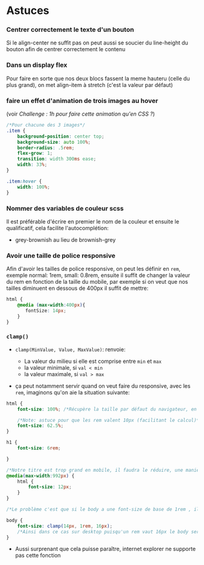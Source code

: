 # Astuces

### Centrer correctement le texte d'un bouton
Si le align-center ne suffit pas on peut aussi se soucier du line-height du bouton afin de centrer correctement le contenu

### Dans un display flex
Pour faire en sorte que nos deux blocs fassent la meme hauteru (celle du plus grand), on met align-item à stretch (c'est la valeur par défaut)

### faire un effet d'animation de trois images au hover
(voir *Challenge : 1h pour faire cette animation qu'en CSS ?*)
```css
/*Pour chacune des 3 images*/
.item { 
    background-position: center top;
    background-size: auto 100%;
    border-radius: .5rem;
    flex-grow: 1;
    transition: width 300ms ease;
    width: 33%;
}

.item:hover {
    width: 100%;
}
```

### Nommer des variables de couleur scss
Il est préférable d'écrire en premier le nom de la couleur et ensuite le qualificatif, cela facilite l'autocomplétion:
- grey-brownish au lieu de brownish-grey

### Avoir une taille de police responsive
Afin d'avoir les tailles de police responsive, on peut les définir en ``rem``, exemple normal: 1rem, small: 0.8rem, ensuite il suffit de changer la valeur du rem en fonction de la taille du mobile, par exemple si on veut que nos tailles diminuent en dessous de 400px il suffit de mettre:
```scss
html {
    @media (max-width:400px){
       fontSize: 14px; 
    }
}

```

### ``clamp()``
- ``clamp(MinValue, Value, MaxValue)``: renvoie:
    - La valeur du milieu si elle est comprise entre ``min`` et ``max``
    - la valeur minimale, si ``val < min``
    - la valeur maximale, si ``val > max``

- ça peut notamment servir quand on veut faire du responsive, avec les ``rem``, imaginons qu'on aie la situation suivante:
```css 
html {
    font-size: 100%; /*Récupère la taille par défaut du navigateur, en général = 16px*/

    /*Note: astuce pour que les rem valent 10px (facilitant le calcul)*/
    font-size: 62.5%;
}

h1 {
    font-size: 6rem;

}

/*Notre titre est trop grand en mobile, il faudra le réduire, une manière de faire est donc de réduire la taille dans le html, cela modifiera donc la valeur du root em, et tous les titres et éléments basés sur le rem seront automatiquement réajusté:*/
@media(max-width:992px) {
    html {
        font-size: 12px;
    }
}

/*Le problème c'est que si le body a une font-size de base de 1rem , il sera aussi réduit à 12px, ce qui pourrait être trop petit, on pourrait alors déterminer de manière fixe la taille du body en px pour les mobiles, mais on peut aussi utiliser clamp*/

body {
    font-size: clamp(14px, 1rem, 16px);
    /*Ainsi dans ce cas sur desktop puisqu'un rem vaut 16px le body sera de 1rem, mais en mobile puisqu'un 1rem vaut 12px, alors la font-size sera de 14px*/
}

```

- Aussi surprenant que cela puisse paraître, internet explorer ne supporte pas cette fonction